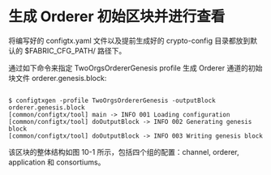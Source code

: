 # 生成 Orderer 初始区块并进行查看

将编写好的 configtx.yaml 文件以及提前生成好的 crypto-config 目录都放到默认的 $FABRIC_CFG_PATH/ 路径下。

通过如下命令来指定 TwoOrgsOrdererGenesis profile 生成 Orderer 通道的初始块文件 orderer.genesis.block: 

```

$ configtxgen -profile TwoOrgsOrdererGenesis -outputBlock orderer.genesis.block
[common/configtx/tool] main -> INFO 001 Loading configuration
[common/configtx/tool] doOutputBlock -> INFO 002 Generating genesis block
[common/configtx/tool] doOutputBlock -> INFO 003 Writing genesis block

```

该区块的整体结构如图 10-1 所示，包括四个组的配置：channel, orderer, application 和 consortiums。